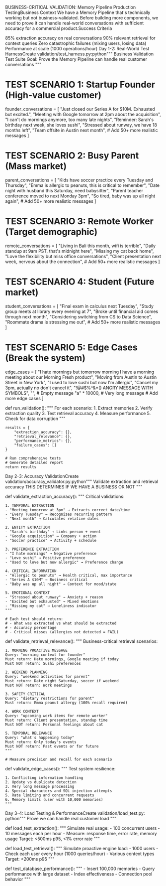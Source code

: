 BUSINESS-CRITICAL VALIDATION: Memory Pipeline Production TestingBusiness Context
We have a Memory Pipeline that's technically working but not business-validated. Before building more components, we need to prove it can handle real-world conversations with sufficient accuracy for a commercial product.Success Criteria

85% extraction accuracy on real conversations
90% relevant retrieval for context queries
Zero catastrophic failures (mixing users, losing data)
Performance at scale (1000 operations/hour)
Day 1-2: Real-World Test HarnessCreate validation/test_harness.py:python"""
Business Validation Test Suite
Goal: Prove the Memory Pipeline can handle real customer conversations
"""

# TEST SCENARIO 1: Startup Founder (High-value customer)
founder_conversations = [
    "Just closed our Series A for $10M. Exhausted but excited.",
    "Meeting with Google tomorrow at 2pm about the acquisition",
    "I can't do mornings anymore, too many late nights",
    "Reminder: Sarah's birthday next week, she loves sushi",
    "Stressed about runway, we have 18 months left",
    "Team offsite in Austin next month",
    # Add 50+ more realistic messages
]

# TEST SCENARIO 2: Busy Parent (Mass market)
parent_conversations = [
    "Kids have soccer practice every Tuesday and Thursday",
    "Emma is allergic to peanuts, this is critical to remember",
    "Date night with husband this Saturday, need babysitter",
    "Parent teacher conference moved to next Monday 3pm",
    "So tired, baby was up all night again",
    # Add 50+ more realistic messages
]

# TEST SCENARIO 3: Remote Worker (Target demographic)
remote_conversations = [
    "Living in Bali this month, wifi is terrible",
    "Daily standup at 9am PST, that's midnight here",
    "Missing my cat back home",
    "Love the flexibility but miss office conversations",
    "Client presentation next week, nervous about the connection",
    # Add 50+ more realistic messages
]

# TEST SCENARIO 4: Student (Future market)
student_conversations = [
    "Final exam in calculus next Tuesday",
    "Study group meets at library every evening at 7",
    "Broke until financial aid comes through next month",
    "Considering switching from CS to Data Science",
    "Roommate drama is stressing me out",
    # Add 50+ more realistic messages
]

# TEST SCENARIO 5: Edge Cases (Break the system)
edge_cases = [
    "I hate mornings but tomorrow morning I have a morning meeting about our Morning Fresh product",
    "Moving from Austin to Austin Street in New York", 
    "I used to love sushi but now I'm allergic",
    "Cancel my 3pm, actually no don't cancel it",
    "!@#$%^&*() ANGRY MESSAGE WITH SYMBOLS",
    "",  # Empty message
    "a" * 10000,  # Very long message
    # Add more edge cases
]

def run_validation():
    """
    For each scenario:
    1. Extract memories
    2. Verify extraction quality
    3. Test retrieval accuracy
    4. Measure performance
    5. Check for data corruption
    """
    
    results = {
        "extraction_accuracy": {},
        "retrieval_relevance": {},
        "performance_metrics": {},
        "failure_cases": []
    }
    
    # Run comprehensive tests
    # Generate detailed report
    return results
    
Day 2-3: Accuracy ValidationCreate validation/accuracy_validator.py:python"""
Validate extraction and retrieval accuracy
THIS DETERMINES IF WE HAVE A BUSINESS OR NOT
"""

def validate_extraction_accuracy():
    """
    Critical validations:
    
    1. TEMPORAL EXTRACTION
    - "Meeting tomorrow at 3pm" → Extracts correct date/time
    - "Every Tuesday" → Recognizes recurring pattern
    - "Next month" → Calculates relative dates
    
    2. ENTITY EXTRACTION  
    - "Sarah's birthday" → Links person + event
    - "Google acquisition" → Company + action
    - "Soccer practice" → Activity + schedule
    
    3. PREFERENCE EXTRACTION
    - "I hate mornings" → Negative preference
    - "Love sushi" → Positive preference  
    - "Used to love but now allergic" → Preference change
    
    4. CRITICAL INFORMATION
    - "Allergic to peanuts" → Health critical, max importance
    - "Series A $10M" → Business critical
    - "Baby was up all night" → Context for mood/state
    
    5. EMOTIONAL CONTEXT
    - "Stressed about runway" → Anxiety + reason
    - "Excited but exhausted" → Mixed emotions
    - "Missing my cat" → Loneliness indicator
    """
    
    # Each test should return:
    # - What was extracted vs what should be extracted
    # - Accuracy percentage
    # - Critical misses (allergies not detected = FAIL)

def validate_retrieval_relevance():
    """
    Business-critical retrieval scenarios:
    
    1. MORNING PROACTIVE MESSAGE
    Query: "morning context for founder"
    Must return: Hate mornings, Google meeting if today
    Must NOT return: Sushi preferences
    
    2. WEEKEND PLANNING
    Query: "weekend activities for parent"
    Must return: Date night Saturday, soccer if weekend
    Must NOT return: Work meetings
    
    3. SAFETY CRITICAL
    Query: "dietary restrictions for parent"
    Must return: Emma peanut allergy (100% recall required)
    
    4. WORK CONTEXT
    Query: "upcoming work items for remote worker"
    Must return: Client presentation, standup time
    Must NOT return: Personal feelings about cat
    
    5. TEMPORAL RELEVANCE
    Query: "what's happening today"
    Must return: Only today's events
    Must NOT return: Past events or far future
    """
    
    # Measure precision and recall for each scenario

def validate_edge_cases():
    """
    Test system resilience:
    
    1. Conflicting information handling
    2. Update vs duplicate detection  
    3. Very long message processing
    4. Special characters and SQL injection attempts
    5. Rate limiting and concurrent requests
    6. Memory limits (user with 10,000 memories)
    """
    
Day 3-4: Load Testing & PerformanceCreate validation/load_test.py:
python"""
Prove we can handle real customer load
"""

def load_test_extraction():
    """
    Simulate real usage:
    - 100 concurrent users
    - 10 messages each per hour
    - Measure: response time, error rate, memory usage
    Target: <500ms p95, <1% error rate
    """

def load_test_retrieval():
    """
    Simulate proactive engine load:
    - 1000 users
    - Check each user every hour (1000 queries/hour)
    - Various context types
    Target: <200ms p95
    """

def test_database_performance():
    """
    - Insert 100,000 memories
    - Query performance with large dataset
    - Index effectiveness
    - Connection pool behavior
    """